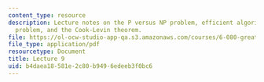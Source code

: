 ```yaml
---
content_type: resource
description: Lecture notes on the P versus NP problem, efficient algorithms, the theorem
  problem, and the Cook-Levin theorem.
file: https://ol-ocw-studio-app-qa.s3.amazonaws.com/courses/6-080-great-ideas-in-theoretical-computer-science-spring-2008/b4daea18581e2c80b9496edeeb3f0bc6_lec9.pdf
file_type: application/pdf
resourcetype: Document
title: Lecture 9
uid: b4daea18-581e-2c80-b949-6edeeb3f0bc6
---
```

